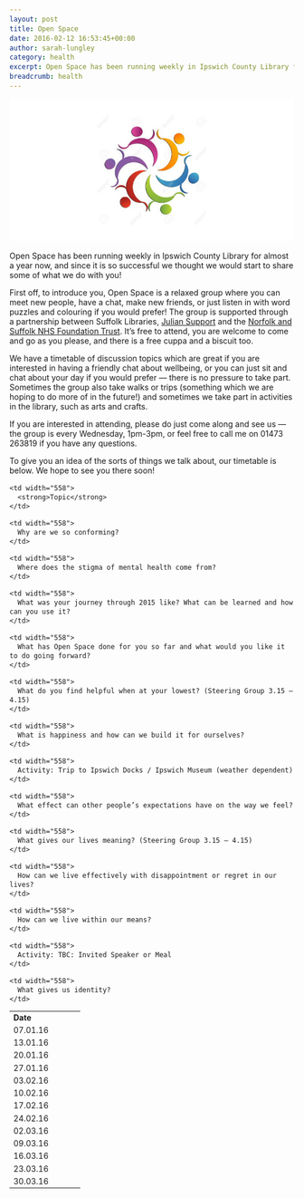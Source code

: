 ```yaml
---
layout: post
title: Open Space
date: 2016-02-12 16:53:45+00:00
author: sarah-lungley
category: health
excerpt: Open Space has been running weekly in Ipswich County Library for almost a year now, and since it is so successful we thought we would start to share some of what we do with you!
breadcrumb: health
---
```

![Open Space logo](/images/featured/featured-open-space-logo.jpg)

Open Space has been running weekly in Ipswich County Library for almost a year now, and since it is so successful we thought we would start to share some of what we do with you!

First off, to introduce you, Open Space is a relaxed group where you can meet new people, have a chat, make new friends, or just listen in with word puzzles and colouring if you would prefer! The group is supported through a partnership between Suffolk Libraries, [Julian Support](http://www.juliansupport.org/) and the [Norfolk and Suffolk NHS Foundation Trust](http://www.nsft.nhs.uk/Pages/Home.aspx). It&#8217;s free to attend, you are welcome to come and go as you please, and there is a free cuppa and a biscuit too.

We have a timetable of discussion topics which are great if you are interested in having a friendly chat about wellbeing, or you can just sit and chat about your day if you would prefer — there is no pressure to take part. Sometimes the group also take walks or trips (something which we are hoping to do more of in the future!) and sometimes we take part in activities in the library, such as arts and crafts.

If you are interested in attending, please do just come along and see us — the group is every Wednesday, 1pm-3pm, or feel free to call me on 01473 263819 if you have any questions.

To give you an idea of the sorts of things we talk about, our timetable is below. We hope to see you there soon!

<table>
  <tr>
    <td width="111">
      <strong>Date</strong>
    </td>

    <td width="558">
      <strong>Topic</strong>
    </td>
  </tr>

  <tr>
    <td width="111">
      07.01.16
    </td>

    <td width="558">
      Why are we so conforming?
    </td>
  </tr>

  <tr>
    <td width="111">
      13.01.16
    </td>

    <td width="558">
      Where does the stigma of mental health come from?
    </td>
  </tr>

  <tr>
    <td width="111">
      20.01.16
    </td>

    <td width="558">
      What was your journey through 2015 like? What can be learned and how can you use it?
    </td>
  </tr>

  <tr>
    <td width="111">
      27.01.16
    </td>

    <td width="558">
      What has Open Space done for you so far and what would you like it to do going forward?
    </td>
  </tr>

  <tr>
    <td width="111">
      03.02.16
    </td>

    <td width="558">
      What do you find helpful when at your lowest? (Steering Group 3.15 – 4.15)
    </td>
  </tr>

  <tr>
    <td width="111">
      10.02.16
    </td>

    <td width="558">
      What is happiness and how can we build it for ourselves?
    </td>
  </tr>

  <tr>
    <td width="111">
      17.02.16
    </td>

    <td width="558">
      Activity: Trip to Ipswich Docks / Ipswich Museum (weather dependent)
    </td>
  </tr>

  <tr>
    <td width="111">
      24.02.16
    </td>

    <td width="558">
      What effect can other people’s expectations have on the way we feel?
    </td>
  </tr>

  <tr>
    <td width="111">
      02.03.16
    </td>

    <td width="558">
      What gives our lives meaning? (Steering Group 3.15 – 4.15)
    </td>
  </tr>

  <tr>
    <td width="111">
      09.03.16
    </td>

    <td width="558">
      How can we live effectively with disappointment or regret in our lives?
    </td>
  </tr>

  <tr>
    <td width="111">
      16.03.16
    </td>

    <td width="558">
      How can we live within our means?
    </td>
  </tr>

  <tr>
    <td width="111">
      23.03.16
    </td>

    <td width="558">
      Activity: TBC: Invited Speaker or Meal
    </td>
  </tr>

  <tr>
    <td width="111">
      30.03.16
    </td>

    <td width="558">
      What gives us identity?
    </td>
  </tr>
</table>

&nbsp;
